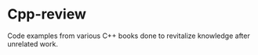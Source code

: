 # Cpp-review
Code examples from various C++ books done to revitalize knowledge after unrelated work.
